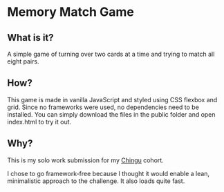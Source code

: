 # Memory Match Game

## What is it?
A simple game of turning over two cards at a time and trying to match all eight pairs.

## How?
This game is made in vanilla JavaScript and styled using CSS flexbox and grid. Since no frameworks were used, no dependencies need to be installed. You can simply download the files in the public folder and open index.html to try it out.

## Why?
This is my solo work submission for my [Chingu](https://www.chingu.io/) cohort.

I chose to go framework-free because I thought it would enable a lean, minimalistic approach to the challenge. It also loads quite fast.
